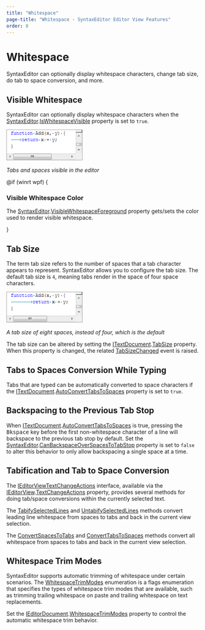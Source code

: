 ```yaml
---
title: "Whitespace"
page-title: "Whitespace - SyntaxEditor Editor View Features"
order: 8
---
```

# Whitespace

SyntaxEditor can optionally display whitespace characters, change tab size, do tab to space conversion, and more.

## Visible Whitespace

SyntaxEditor can optionally display whitespace characters when the [SyntaxEditor](xref:@ActiproUIRoot.Controls.SyntaxEditor.SyntaxEditor).[IsWhitespaceVisible](xref:@ActiproUIRoot.Controls.SyntaxEditor.SyntaxEditor.IsWhitespaceVisible) property is set to `true`.

![Screenshot](../../images/tab-size4.png)

*Tabs and spaces visible in the editor*

@if (winrt wpf) {

### Visible Whitespace Color

The [SyntaxEditor](xref:@ActiproUIRoot.Controls.SyntaxEditor.SyntaxEditor).[VisibleWhitespaceForeground](xref:@ActiproUIRoot.Controls.SyntaxEditor.SyntaxEditor.VisibleWhitespaceForeground) property gets/sets the color used to render visible whitespace.

}

## Tab Size

The term tab size refers to the number of spaces that a tab character appears to represent.  SyntaxEditor allows you to configure the tab size.  The default tab size is `4`, meaning tabs render in the space of four space characters.

![Screenshot](../../images/tab-size8.png)

*A tab size of eight spaces, instead of four, which is the default*

The tab size can be altered by setting the [ITextDocument](xref:ActiproSoftware.Text.ITextDocument).[TabSize](xref:ActiproSoftware.Text.ITextDocument.TabSize) property.  When this property is changed, the related [TabSizeChanged](xref:ActiproSoftware.Text.ITextDocument.TabSizeChanged) event is raised.

## Tabs to Spaces Conversion While Typing

Tabs that are typed can be automatically converted to space characters if the [ITextDocument](xref:ActiproSoftware.Text.ITextDocument).[AutoConvertTabsToSpaces](xref:ActiproSoftware.Text.ITextDocument.AutoConvertTabsToSpaces) property is set to `true`.

## Backspacing to the Previous Tab Stop

When [ITextDocument](xref:ActiproSoftware.Text.ITextDocument).[AutoConvertTabsToSpaces](xref:ActiproSoftware.Text.ITextDocument.AutoConvertTabsToSpaces) is true, pressing the <kbd>Bkspace</kbd> key before the first non-whitespace character of a line will backspace to the previous tab stop by default.  Set the [SyntaxEditor](xref:@ActiproUIRoot.Controls.SyntaxEditor.SyntaxEditor).[CanBackspaceOverSpacesToTabStop](xref:@ActiproUIRoot.Controls.SyntaxEditor.SyntaxEditor.CanBackspaceOverSpacesToTabStop) property is set to `false` to alter this behavior to only allow backspacing a single space at a time.

## Tabification and Tab to Space Conversion

The [IEditorViewTextChangeActions](xref:@ActiproUIRoot.Controls.SyntaxEditor.IEditorViewTextChangeActions) interface, available via the [IEditorView](xref:@ActiproUIRoot.Controls.SyntaxEditor.IEditorView).[TextChangeActions](xref:@ActiproUIRoot.Controls.SyntaxEditor.IEditorView.TextChangeActions) property, provides several methods for doing tab/space conversions within the currently selected text.

The [TabifySelectedLines](xref:@ActiproUIRoot.Controls.SyntaxEditor.IEditorViewTextChangeActions.TabifySelectedLines*) and [UntabifySelectedLines](xref:@ActiproUIRoot.Controls.SyntaxEditor.IEditorViewTextChangeActions.UntabifySelectedLines*) methods convert leading line whitespace from spaces to tabs and back in the current view selection.

The [ConvertSpacesToTabs](xref:@ActiproUIRoot.Controls.SyntaxEditor.IEditorViewTextChangeActions.ConvertSpacesToTabs*) and [ConvertTabsToSpaces](xref:@ActiproUIRoot.Controls.SyntaxEditor.IEditorViewTextChangeActions.ConvertTabsToSpaces*) methods convert all whitespace from spaces to tabs and back in the current view selection.

## Whitespace Trim Modes

SyntaxEditor supports automatic trimming of whitespace under certain scenarios.  The [WhitespaceTrimModes](xref:ActiproSoftware.Text.WhitespaceTrimModes) enumeration is a flags enumeration that specifies the types of whitespace trim modes that are available, such as trimming trailing whitespace on paste and trailing whitespace on text replacements.

Set the [IEditorDocument](xref:ActiproSoftware.Text.IEditorDocument).[WhitespaceTrimModes](xref:ActiproSoftware.Text.IEditorDocument.WhitespaceTrimModes) property to control the automatic whitespace trim behavior.
